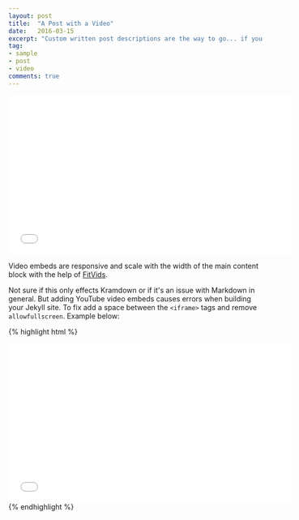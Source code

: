 ```yaml
---
layout: post
title:  "A Post with a Video"
date:   2016-03-15
excerpt: "Custom written post descriptions are the way to go... if you're not lazy."
tag:
- sample
- post
- video
comments: true
---
```

<iframe width="560" height="315" src="//www.youtube.com/embed/SU3kYxJmWuQ" frameborder="0"> </iframe>

Video embeds are responsive and scale with the width of the main content block with the help of [FitVids](http://fitvidsjs.com/).

Not sure if this only effects Kramdown or if it's an issue with Markdown in general. But adding YouTube video embeds causes errors when building your Jekyll site. To fix add a space between the `<iframe>` tags and remove `allowfullscreen`. Example below:

{% highlight html %}
<iframe width="560" height="315" src="//www.youtube.com/watch?v=dU3wJGRfpw4" frameborder="0"> </iframe>
{% endhighlight %}
